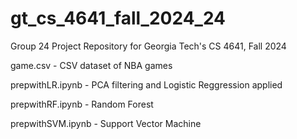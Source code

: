 # gt_cs_4641_fall_2024_24
Group 24 Project Repository for Georgia Tech's CS 4641, Fall 2024

game.csv - CSV dataset of NBA games

prepwithLR.ipynb - PCA filtering and Logistic Reggression applied

prepwithRF.ipynb - Random Forest

prepwithSVM.ipynb - Support Vector Machine
